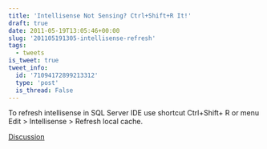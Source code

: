 ```yaml
---
title: 'Intellisense Not Sensing? Ctrl+Shift+R It!'
draft: true
date: 2011-05-19T13:05:46+00:00
slug: '201105191305-intellisense-refresh'
tags:
  - tweets
is_tweet: true
tweet_info:
  id: '71094172899213312'
  type: 'post'
  is_thread: False
---
```




To refresh intellisense in SQL Server IDE use shortcut Ctrl+Shift+ R or menu Edit &gt; Intellisense &gt; Refresh local cache.

[Discussion](https://x.com/sytelus/status/71094172899213312)
